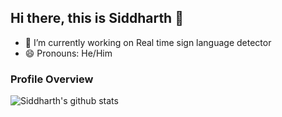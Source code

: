 ## Hi there, this is Siddharth 👋
- 🔭 I’m currently working on Real time sign language detector
- 😄 Pronouns: He/Him

### Profile Overview 

![Siddharth's github stats](https://github-readme-stats.vercel.app/api?username=siddharthc30&show_icons=true)
<br />
<br />


<!--
**siddharthc30/siddharthc30** is a ✨ _special_ ✨ repository because its `README.md` (this file) appears on your GitHub profile.

Here are some ideas to get you started:


- 🌱 I’m currently learning ...
- 👯 I’m looking to collaborate on ...
- 🤔 I’m looking for help with ...
- 💬 Ask me about ...
- 📫 How to reach me: ...

- ⚡ Fun fact: ...
-->
